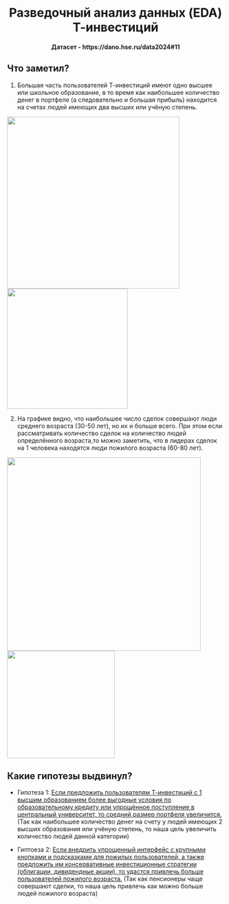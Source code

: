 <h1 align="center">
  <br>
  Разведочный анализ данных (EDA) Т-инвестиций
  <br>
</h1>

<h4 align="center">Датасет - https://dano.hse.ru/data2024#11</h4>


## Что заметил?
1. Большая часть пользователей Т-инвестиций имеют одно высшее или школьное образование, в то время как наибольшее количество денег в портфеле (а следовательно и большая прибыль) находится на счетах людей имеющих два высших или учёную степень.

<img src="https://github.com/user-attachments/assets/168b8b55-d133-4f17-b741-4abc83cc6593" width="400" />

<img src="https://github.com/user-attachments/assets/4402c25d-60d5-4926-84d9-5175eea38fad" width="280" />


2. На графике видно, что наибольшее число сделок совершают люди среднего возраста (30-50 лет), но их и больше всего. При этом если рассматривать количество сделок на количество людей определённого возраста,то можно заметить, что в лидерах сделок на 1 человека находятся люди пожилого возраста (60-80 лет).

<img src="https://github.com/user-attachments/assets/b0cc01b1-ffeb-4321-a8ca-0728d1270485" width="450" />

<img src="https://github.com/user-attachments/assets/f9818e08-b096-4ecb-9bd6-13a547528dfe" width="250" />


## Какие гипотезы выдвинул?
- Гипотеза 1:
<ins>Если предложить пользователям Т-инвестиций с 1 высшим образованием более выгодные условия по образовательному кредиту или упрощённое поступление в центральный университет, то средний размер портфеля увеличится.</ins>     (Так как наибольшее количество денег на счету у людей имеющих 2 высших образования или учёную степень, то наша цель увеличить количество людей данной категории)

- Гиптоеза 2:
<ins>Если внедрить упрощенный интерфейс с крупными кнопками и подсказками для пожилых пользователей, а также предложить им консервативные инвестиционные стратегии (облигации, дивидендные акции), то удастся привлечь больше пользователей пожилого возраста.</ins>   (Так как пенсионеры чаще совершают сделки, то наша цель привлечь как можно больше людей пожилого возраста)


